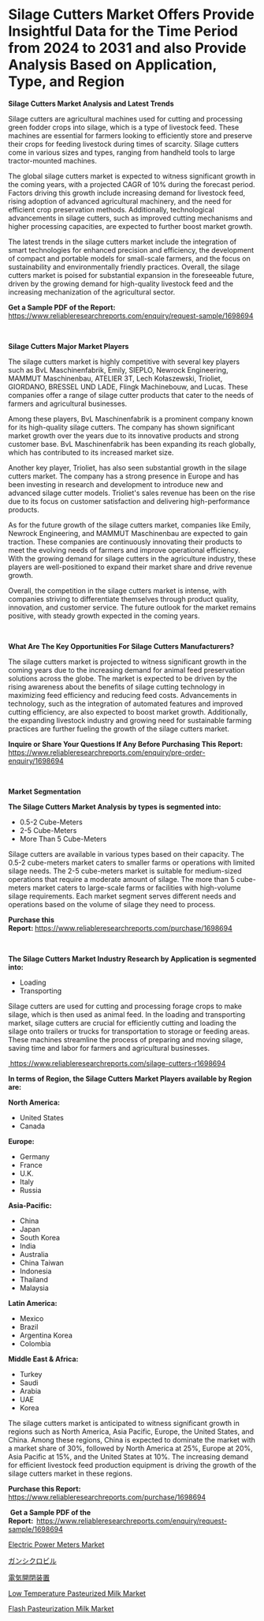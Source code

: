 <p><h1>Silage Cutters Market Offers Provide Insightful Data for the Time Period from 2024 to 2031 and also Provide Analysis Based on Application, Type, and Region</h1></p><p><strong>Silage Cutters Market Analysis and Latest Trends</strong></p>
<p><p>Silage cutters are agricultural machines used for cutting and processing green fodder crops into silage, which is a type of livestock feed. These machines are essential for farmers looking to efficiently store and preserve their crops for feeding livestock during times of scarcity. Silage cutters come in various sizes and types, ranging from handheld tools to large tractor-mounted machines.</p><p>The global silage cutters market is expected to witness significant growth in the coming years, with a projected CAGR of 10% during the forecast period. Factors driving this growth include increasing demand for livestock feed, rising adoption of advanced agricultural machinery, and the need for efficient crop preservation methods. Additionally, technological advancements in silage cutters, such as improved cutting mechanisms and higher processing capacities, are expected to further boost market growth.</p><p>The latest trends in the silage cutters market include the integration of smart technologies for enhanced precision and efficiency, the development of compact and portable models for small-scale farmers, and the focus on sustainability and environmentally friendly practices. Overall, the silage cutters market is poised for substantial expansion in the foreseeable future, driven by the growing demand for high-quality livestock feed and the increasing mechanization of the agricultural sector.</p></p>
<p><strong>Get a Sample PDF of the Report:&nbsp;</strong> <a href="https://www.reliableresearchreports.com/enquiry/request-sample/1698694">https://www.reliableresearchreports.com/enquiry/request-sample/1698694</a></p>
<p>&nbsp;</p>
<p><strong>Silage Cutters Major Market Players</strong></p>
<p><p>The silage cutters market is highly competitive with several key players such as BvL Maschinenfabrik, Emily, SIEPLO, Newrock Engineering, MAMMUT Maschinenbau, ATELIER 3T, Lech Kołaszewski, Trioliet, GIORDANO, BRESSEL UND LADE, Flingk Machinebouw, and Lucas. These companies offer a range of silage cutter products that cater to the needs of farmers and agricultural businesses.</p><p>Among these players, BvL Maschinenfabrik is a prominent company known for its high-quality silage cutters. The company has shown significant market growth over the years due to its innovative products and strong customer base. BvL Maschinenfabrik has been expanding its reach globally, which has contributed to its increased market size.</p><p>Another key player, Trioliet, has also seen substantial growth in the silage cutters market. The company has a strong presence in Europe and has been investing in research and development to introduce new and advanced silage cutter models. Trioliet's sales revenue has been on the rise due to its focus on customer satisfaction and delivering high-performance products.</p><p>As for the future growth of the silage cutters market, companies like Emily, Newrock Engineering, and MAMMUT Maschinenbau are expected to gain traction. These companies are continuously innovating their products to meet the evolving needs of farmers and improve operational efficiency. With the growing demand for silage cutters in the agriculture industry, these players are well-positioned to expand their market share and drive revenue growth.</p><p>Overall, the competition in the silage cutters market is intense, with companies striving to differentiate themselves through product quality, innovation, and customer service. The future outlook for the market remains positive, with steady growth expected in the coming years.</p></p>
<p>&nbsp;</p>
<p><strong>What Are The Key Opportunities For Silage Cutters Manufacturers?</strong></p>
<p><p>The silage cutters market is projected to witness significant growth in the coming years due to the increasing demand for animal feed preservation solutions across the globe. The market is expected to be driven by the rising awareness about the benefits of silage cutting technology in maximizing feed efficiency and reducing feed costs. Advancements in technology, such as the integration of automated features and improved cutting efficiency, are also expected to boost market growth. Additionally, the expanding livestock industry and growing need for sustainable farming practices are further fueling the growth of the silage cutters market.</p></p>
<p><strong>Inquire or Share Your Questions If Any Before Purchasing This Report:</strong> <a href="https://www.reliableresearchreports.com/enquiry/pre-order-enquiry/1698694">https://www.reliableresearchreports.com/enquiry/pre-order-enquiry/1698694</a></p>
<p>&nbsp;</p>
<p><strong>Market Segmentation</strong></p>
<p><strong>The Silage Cutters Market Analysis by types is segmented into:</strong></p>
<p><ul><li>0.5-2 Cube-Meters</li><li>2-5 Cube-Meters</li><li>More Than 5 Cube-Meters</li></ul></p>
<p><p>Silage cutters are available in various types based on their capacity. The 0.5-2 cube-meters market caters to smaller farms or operations with limited silage needs. The 2-5 cube-meters market is suitable for medium-sized operations that require a moderate amount of silage. The more than 5 cube-meters market caters to large-scale farms or facilities with high-volume silage requirements. Each market segment serves different needs and operations based on the volume of silage they need to process.</p></p>
<p><strong>Purchase this Report:&nbsp;</strong><a href="https://www.reliableresearchreports.com/purchase/1698694">https://www.reliableresearchreports.com/purchase/1698694</a></p>
<p>&nbsp;</p>
<p><strong>The Silage Cutters Market Industry Research by Application is segmented into:</strong></p>
<p><ul><li>Loading</li><li>Transporting</li></ul></p>
<p><p>Silage cutters are used for cutting and processing forage crops to make silage, which is then used as animal feed. In the loading and transporting market, silage cutters are crucial for efficiently cutting and loading the silage onto trailers or trucks for transportation to storage or feeding areas. These machines streamline the process of preparing and moving silage, saving time and labor for farmers and agricultural businesses.</p></p>
<p><a href="https://www.reliableresearchreports.com/silage-cutters-r1698694">&nbsp;https://www.reliableresearchreports.com/silage-cutters-r1698694</a></p>
<p><strong>In terms of Region, the Silage Cutters Market Players available by Region are:</strong></p>
<p>
    <p> <strong> North America: </strong>
        <ul>
            <li>United States</li>
            <li>Canada</li>
        </ul>
        </p> 
    <p> <strong> Europe: </strong>
        <ul>
            <li>Germany</li>
            <li>France</li>
            <li>U.K.</li>
            <li>Italy</li>
            <li>Russia</li>
        </ul>
        </p> 
    <p> <strong> Asia-Pacific: </strong>
        <ul>
            <li>China</li>
            <li>Japan</li>
            <li>South Korea</li>
            <li>India</li>
            <li>Australia</li>
            <li>China Taiwan</li>
            <li>Indonesia</li>
            <li>Thailand</li>
            <li>Malaysia</li>
        </ul>
        </p> 
    <p> <strong> Latin America: </strong>
        <ul>
            <li>Mexico</li>
            <li>Brazil</li>
            <li>Argentina Korea</li>
            <li>Colombia</li>
        </ul>
        </p> 
    <p> <strong> Middle East & Africa: </strong>
        <ul>
            <li>Turkey</li>
            <li>Saudi</li>
            <li>Arabia</li>
            <li>UAE</li>
            <li>Korea</li>
        </ul>
    </p>
    </p>
<p><p>The silage cutters market is anticipated to witness significant growth in regions such as North America, Asia Pacific, Europe, the United States, and China. Among these regions, China is expected to dominate the market with a market share of 30%, followed by North America at 25%, Europe at 20%, Asia Pacific at 15%, and the United States at 10%. The increasing demand for efficient livestock feed production equipment is driving the growth of the silage cutters market in these regions.</p></p>
<p><strong>Purchase this Report: </strong><a href="https://www.reliableresearchreports.com/purchase/1698694">https://www.reliableresearchreports.com/purchase/1698694</a></p>
<p>&nbsp;<strong>Get a Sample PDF of the Report:&nbsp;&nbsp;</strong><a href="https://www.reliableresearchreports.com/enquiry/request-sample/1698694">https://www.reliableresearchreports.com/enquiry/request-sample/1698694</a></p>
<p><strong></strong></p>
<p><p><a href="https://www.linkedin.com/pulse/electric-power-meters-market-size-outlook-forecast-2024-ckupf">Electric Power Meters Market</a></p><p><a href="https://github.com/JerelSchulit20231/Market-Research-Report-List-1/blob/main/562036565691.md">ガンシクロビル</a></p><p><a href="https://github.com/NovaStamm2023/Market-Research-Report-List-1/blob/main/283262865690.md">電気開閉装置</a></p><p><a href="https://github.com/gracielawharr/Market-Research-Report-List-1/blob/main/low-temperature-pasteurized-milk-market.md">Low Temperature Pasteurized Milk Market</a></p><p><a href="https://github.com/EunaWiegad2023/Market-Research-Report-List-1/blob/main/flash-pasteurization-milk-market.md">Flash Pasteurization Milk Market</a></p></p>
